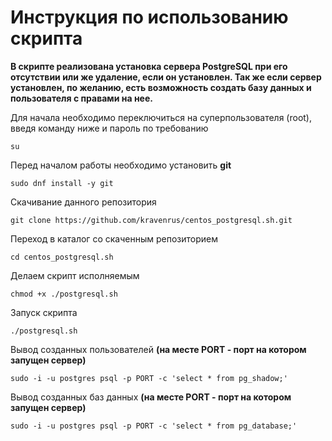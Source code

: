 # Инструкция по использованию скрипта

**В скрипте реализована установка сервера PostgreSQL при его отсутствии или же удаление, если он установлен. Так же если сервер установлен, по желанию, есть возможность создать базу данных и пользователя с правами на нее.**

Для начала необходимо переключиться на суперпользователя (root), введя команду ниже и пароль по требованию

    su
Перед началом работы необходимо установить **git**

    sudo dnf install -y git
Скачивание данного репозитория

    git clone https://github.com/kravenrus/centos_postgresql.sh.git
Переход в каталог со скаченным репозиторием

    cd centos_postgresql.sh
Делаем скрипт исполняемым

    chmod +x ./postgresql.sh
Запуск скрипта

    ./postgresql.sh
Вывод созданных пользователей **(на месте PORT - порт на котором запущен сервер)**

    sudo -i -u postgres psql -p PORT -c 'select * from pg_shadow;'
Вывод созданных баз данных **(на месте PORT - порт на котором запущен сервер)**

    sudo -i -u postgres psql -p PORT -c 'select * from pg_database;'
